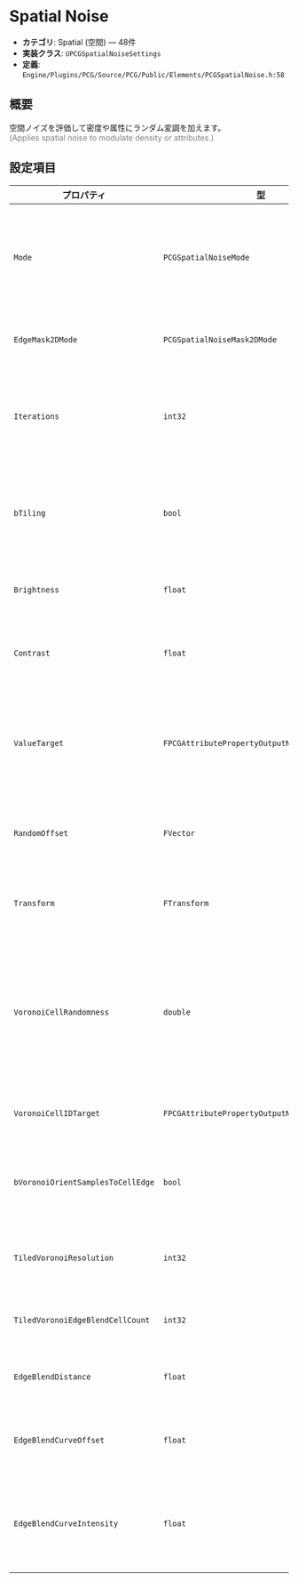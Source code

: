 # Spatial Noise

- **カテゴリ**: Spatial (空間) — 48件
- **実装クラス**: `UPCGSpatialNoiseSettings`
- **定義**: `Engine/Plugins/PCG/Source/PCG/Public/Elements/PCGSpatialNoise.h:58`

## 概要

空間ノイズを評価して密度や属性にランダム変調を加えます。<br><span style='color:gray'>(Applies spatial noise to modulate density or attributes.)</span>

## 設定項目


| プロパティ | 型 | 初期値 | 説明 |
| --- | --- | --- | --- |
| `Mode` | `PCGSpatialNoiseMode` | `PCGSpatialNoiseMode::Perlin2D` | 使用するノイズ手法（Perlin、Voronoi など）を選択します。 |
| `EdgeMask2DMode` | `PCGSpatialNoiseMask2DMode` | `PCGSpatialNoiseMask2DMode::Perlin` | 2D エッジマスクの生成方法。 |
| `Iterations` | `int32` | `4` | フラクタルノイズの反復回数。増やすと細部が追加されます。 |
| `bTiling` | `bool` | `false` | `true` で境界サイズに沿ったタイル状ノイズを生成します。 |
| `Brightness` | `float` | `0.0` | ノイズ値の明るさオフセット。 |
| `Contrast` | `float` | `1.0` | ノイズコントラスト（スケーリング）。 |
| `ValueTarget` | `FPCGAttributePropertyOutputNoSourceSelector` | なし | ノイズ値を書き込む出力属性名。None の場合は密度へ適用します。 |
| `RandomOffset` | `FVector` | `FVector(100000.0)` | ノイズ空間に加えるランダムオフセット。 |
| `Transform` | `FTransform` | `FTransform::Identity` | ノイズ計算前にポイントへ適用する変換。 |
| `VoronoiCellRandomness` | `double` | `1.0` | Voronoi ノイズのランダム性。1 に近いほどランダム、0 に近いほど格子状になります。 |
| `VoronoiCellIDTarget` | `FPCGAttributePropertyOutputNoSourceSelector` | なし | Voronoi セル ID を出力する属性名。 |
| `bVoronoiOrientSamplesToCellEdge` | `bool` | `false` | セル境界へ向くようにポイントの向きを調整します。 |
| `TiledVoronoiResolution` | `int32` | `8` | タイリングされた Voronoi のセル解像度。 |
| `TiledVoronoiEdgeBlendCellCount` | `int32` | `2` | エッジブレンドに使用するセル数。 |
| `EdgeBlendDistance` | `float` | `1.0` | エッジブレンドを開始する距離。 |
| `EdgeBlendCurveOffset` | `float` | `1.0` | ブレンド曲線の中心位置を調整します。 |
| `EdgeBlendCurveIntensity` | `float` | `1.0` | ブレンド曲線の強度。値を大きくすると減衰が急になります。 |
